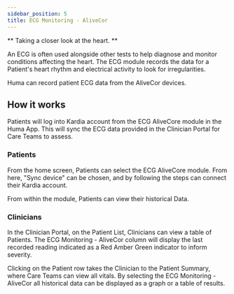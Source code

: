 ```yaml
---
sidebar_position: 5
title: ECG Monitoring - AliveCor
---
```


** Taking a closer look at the heart. **

An ECG is often used alongside other tests to help diagnose and monitor conditions affecting the heart. The ECG module records the data for a Patient's heart rhythm and electrical activity to look for irregularities.

Huma can record patient ECG data from the AliveCor devices.

## How it works

Patients will log into Kardia account from the ECG AliveCore module in the Huma App. This will sync the ECG data provided in the Clinician Portal for Care Teams to assess.

### Patients
 
From the home screen, Patients can select the ECG AliveCore module. From here, "Sync device" can be chosen, and by following the steps can connect their Kardia account.

<!-- ![Add a ECG Monitoring - AliveCor result](./assets/blood-glucose.svg) -->

From within the module, Patients can view their historical Data.

### Clinicians

In the Clinician Portal, on the Patient List, Clinicians can view a table of Patients. The ECG Monitoring - AliveCor column will display the last recorded reading indicated as a Red Amber Green indicator to inform severity. 

<!-- ![View ECG Monitoring - AliveCor from the Patient List](./assets/cp-patient-list-blood-glucose.svg) -->

Clicking on the Patient row takes the Clinician to the Patient Summary, where Care Teams can view all vitals. By selecting the ECG Monitoring - AliveCor all historical data can be displayed as a graph or a table of results.